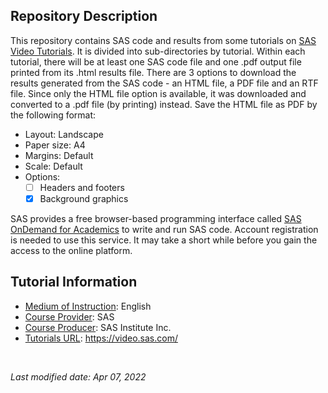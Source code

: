 ## Repository Description 

This repository contains SAS code and results from some tutorials on [SAS Video Tutorials](https://video.sas.com/). It is divided into sub-directories by tutorial. Within each tutorial, there will be at least one SAS code file and one .pdf output file printed from its .html results file. There are 3 options to download the results generated from the SAS code - an HTML file, a PDF file and an RTF file. Since only the HTML file option is available, it was downloaded and converted to a .pdf file (by printing) instead. Save the HTML file as PDF by the following format: 
- Layout: Landscape
- Paper size: A4
- Margins: Default
- Scale: Default
- Options: 
    - [ ] Headers and footers 
    - [x] Background graphics

SAS provides a free browser-based programming interface called [SAS OnDemand for Academics](https://www.sas.com/en_us/software/on-demand-for-academics.html) to write and run SAS code. Account registration is needed to use this service. It may take a short while before you gain the access to the online platform. 

## Tutorial Information

- <ins>Medium of Instruction</ins>: English
- <ins>Course Provider</ins>: SAS
- <ins>Course Producer</ins>: SAS Institute Inc.
- <ins>Tutorials URL</ins>: https://video.sas.com/

<br />

*Last modified date: Apr 07, 2022*
